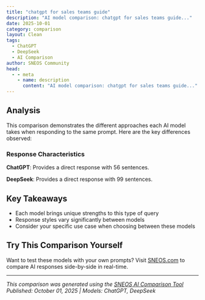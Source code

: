 ```yaml
---
title: "chatgpt for sales teams guide"
description: "AI model comparison: chatgpt for sales teams guide..."
date: 2025-10-01
category: comparison
layout: Clean
tags:
  - ChatGPT
  - DeepSeek
  - AI Comparison
author: SNEOS Community
head:
  - - meta
    - name: description
      content: "AI model comparison: chatgpt for sales teams guide..."
---
```


<ChatComparison
  title="chatgpt for sales teams guide"
  prompt="chatgpt for sales teams guide"
  :responses='{
    "ChatGPT": "Certainly! Here is a comprehensive guide on how sales teams can leverage ChatGPT to boost productivity, streamline workflows, and enhance customer interactions:\n\n---\n\n# ChatGPT for Sales Teams: A Complete Guide\n\n## Introduction\nChatGPT is an AI language model developed by OpenAI that can understand and generate human-like text. For sales teams, it can serve as a powerful tool to automate repetitive tasks, generate content, assist with customer queries, and provide data-driven insights.\n\n---\n\n## Key Benefits of Using ChatGPT in Sales\n\n- **Lead Generation \u0026 Qualification:** Quickly draft outreach emails and qualify leads by analyzing responses.\n- **Personalized Sales Outreach:** Generate tailored messages for different customer segments.\n- **Follow-up Automation:** Create follow-up email sequences to nurture prospects.\n- **Product Knowledge Support:** Provide instant answers to product-related questions.\n- **Proposal \u0026 Quote Drafting:** Help draft proposals, quotes, and sales documents.\n- **Training \u0026 Onboarding:** Assist new sales reps with scripts, FAQs, and best practices.\n- **Data Analysis \u0026 Reporting:** Summarize sales calls, analyze CRM data, and generate reports.\n\n---\n\n## How Sales Teams Can Use ChatGPT\n\n### 1. Crafting Effective Sales Emails\n- Generate personalized cold emails based on prospect data.\n- Create engaging subject lines to improve open rates.\n- Draft follow-up emails to keep leads engaged without sounding repetitive.\n\n**Example Prompt:**  \n*\u0022Write a cold email for a SaaS product that helps small businesses automate invoicing. Target recipient is a CFO at a mid-sized company.\u0022*\n\n---\n\n### 2. Lead Qualification Support\n- Use ChatGPT to prepare qualifying questions.\n- Analyze prospective client responses to categorize leads.\n\n**Example Prompt:**  \n*\u0022List 5 questions to qualify a lead interested in cybersecurity solutions.\u0022*\n\n---\n\n### 3. Handling Customer Objections\n- Prepare responses to common objections.\n- Role-play objection handling scenarios for training.\n\n**Example Prompt:**  \n*\u0022How to respond to a potential customer concerned about pricing for an enterprise software?\u0022*\n\n---\n\n### 4. Sales Training \u0026 Role Plays\n- Create training scripts and role-playing dialogues.\n- Generate quizzes and learning material on product features.\n\n**Example Prompt:**  \n*\u0022Generate a role-play dialogue between a sales rep and a hesitant client about a cloud storage solution.\u0022*\n\n---\n\n### 5. Summarizing Meetings \u0026 Calls\n- Summarize key points and action items from call transcripts.\n- Generate follow-up emails based on meeting summaries.\n\n**Example Prompt:**  \n*\u0022Summarize the following sales call transcript highlighting client concerns and next steps.\u0022*\n\n---\n\n### 6. Market \u0026 Competitor Research\n- Get summaries of market trends.\n- Analyze competitor strengths and weaknesses.\n\n**Example Prompt:**  \n*\u0022Provide a summary of the top cloud CRM competitors and their unique features.\u0022*\n\n---\n\n### 7. Proposal and Presentation Assistance\n- Draft proposals, executive summaries, and presentations.\n- Generate content for slides based on product benefits.\n\n**Example Prompt:**  \n*\u0022Write an executive summary for a proposal offering custom software development services.\u0022*\n\n---\n\n## Best Practices for Sales Teams Using ChatGPT\n\n- **Customize Prompts:** The more specific your prompt, the better the output.\n- **Validate Information:** Always verify AI-generated content for accuracy.\n- **Maintain Personal Touch:** Use AI to assist but personalize messages before sending.\n- **Integrate Tools:** Combine ChatGPT with CRM and email marketing platforms.\n- **Data Privacy:** Avoid sharing sensitive or confidential information with the AI.\n\n---\n\n## Tools and Integrations\n\n- **CRM Integration:** Some platforms are starting to integrate AI writing assistants.\n- **Email Plugins:** Use ChatGPT powered tools to draft and improve emails directly in your inbox.\n- **Chatbots:** Use GPT-based chatbots on websites for initial lead capture and FAQs.\n  \n---\n\n## Sample Prompts for Sales Teams\n\n| Use Case                  | Example Prompt                                                       |\n|---------------------------|--------------------------------------------------------------------|\n| Cold Email                 | \u0022Write a cold email to a marketing director introducing our SEO tool.\u0022 |\n| Follow-up Email            | \u0022Draft a polite follow-up email for a lead who hasn\u0027t responded in 1 week.\u0022 |\n| Objection Handling         | \u0022Provide a response to a client worried about switching costs.\u0022     |\n| Product Description       | \u0022Describe the features and benefits of our new analytics dashboard.\u0022 |\n| Meeting Summary           | \u0022Summarize this transcript of a sales call focusing on client needs.\u0022 |\n\n---\n\n## Conclusion\nChatGPT can be a versatile assistant for sales teams, helping to improve efficiency and effectiveness across multiple stages of the sales cycle. When used thoughtfully and combined with human expertise, it can significantly enhance sales performance and customer engagement.\n\n---\n\nIf you want, I can help you create custom prompts or workflows tailored to your specific sales situation!",
    "DeepSeek": "Of course. Here is a comprehensive guide to using ChatGPT for sales teams, broken down into practical strategies, prompts, and best practices.\n\n### **Why ChatGPT is a Game-Changer for Sales Teams**\n\nChatGPT isn\u0027t here to replace salespeople; it\u0027s here to **augment** them. It acts as a force multiplier, handling time-consuming tasks so sales reps can focus on what they do best: building relationships and closing deals.\n\n**Key Benefits:**\n*   **Increased Productivity:** Automate repetitive writing and research tasks.\n*   **Improved Personalization:** Scale personalized outreach without sacrificing quality.\n*   **Enhanced Consistency:** Ensure messaging is on-brand and effective across the entire team.\n*   **Accelerated Onboarding:** Help new reps get up to speed quickly with research and content creation.\n*   **Data-Driven Insights:** Quickly analyze call transcripts and customer data.\n\n---\n\n### **Part 1: The Sales Funnel - A Practical Guide to Using ChatGPT**\n\nHere\u2019s how to apply ChatGPT at each stage of the sales process.\n\n#### **Stage 1: Prospecting \u0026 Lead Generation**\n\nThis is where ChatGPT shines, helping you find and qualify leads faster.\n\n*   **Ideal Customer Profile (ICP) \u0026 Buyer Persona Development:**\n    *   **Prompt:** \u0022Act as a sales strategist. Create a detailed ideal customer profile (ICP) for a B2B SaaS company selling [Your Product, e.g., project management software]. Include company firmographics (industry, size, revenue) and buyer persona details (job title, key responsibilities, main challenges, goals, and common objections).\u0022\n\n*   **Generating Prospect Lists \u0026 Research:**\n    *   **Prompt:** \u0022List 10 companies in the [e.g., fintech] industry with 200-500 employees that are likely to need [Your Value Proposition, e.g., robust cybersecurity solutions]. For each, suggest the most likely decision-maker\u0027s job title.\u0022\n    *   **Prompt:** \u0022Research [Prospect Company Name]. Summarize their recent news, key products, and any potential challenges they might be facing that our [Your Product/Service] could solve.\u0022\n\n*   **Finding Email Addresses (Pattern Generation):**\n    *   **Prompt:** \u0022Given the full name \u0027John Doe\u0027 and the company \u0027Acme Corp\u0027, which typically uses the email format [first initial][last name]@company.com, generate 3 possible email addresses for him.\u0022\n\n#### **Stage 2: Outreach \u0026 Engagement**\n\nCraft personalized, high-converting emails and messages at scale.\n\n*   **Writing Cold Email Templates:**\n    *   **Prompt:** \u0022Write a short, punchy cold email (under 150 words) for a sales rep at a [Your Industry] company. The goal is to book a 15-minute demo. The value proposition is [e.g., helping teams save 10 hours a week on manual reporting]. Include a personalization hook based on the prospect\u0027s recent company announcement or their LinkedIn profile bio.\u0022\n\n*   **Personalizing Outreach at Scale:**\n    *   **Prompt:** \u0022Here is my base cold email template: [Paste your template]. Personalize this for a [Prospect\u0027s Job Title] at [Prospect\u0027s Company]. Their company recently [mention a specific event, e.g., launched a new product, secured funding]. Weave this in to show I\u0027ve done my research.\u0022\n\n*   **Crafting LinkedIn Connection Requests \u0026 Follow-Ups:**\n    *   **Prompt:** \u0022Write 3 variations of a personalized LinkedIn connection request for a [Your Role] reaching out to a [Prospect\u0027s Role]. Make them respectful, concise, and reference a shared interest or a post they recently made.\u0022\n\n#### **Stage 3: Nurturing \u0026 The Sales Conversation**\n\nPrepare for meetings and handle objections effectively.\n\n*   **Pre-Call Planning \u0026 Research:**\n    *   **Prompt:** \u0022I have a sales call with [Prospect Name], the [Job Title] at [Company]. Their main challenge is [Challenge]. Create a list of 5-7 open-ended questions to ask during the discovery call to deeply understand their pain points and business impact.\u0022\n\n*   **Handling Objections:**\n    *   **Prompt:** \u0022Role-play as a skeptical prospect. I will give you common sales objections, and you respond as the prospect. I will then craft my rebuttal. Let\u0027s start with the objection: \u0027Your price is too high.\u0027\u0022\n    *   **Prompt:** \u0022Generate 3 empathetic and value-driven responses to the objection: \u0027We\u0027re happy with our current solution.\u0027\u0022\n\n*   **Analyzing Call Transcripts (requires GPT-4 or API):**\n    *   **Prompt:** \u0022Analyze the following sales call transcript. Summarize the key pain points the prospect mentioned, identify the next steps agreed upon, and flag any potential risks or competitive concerns. [Paste Transcript]\u0022\n\n#### **Stage 4: Closing \u0026 Account Management**\n\nMove deals forward and strengthen customer relationships.\n\n*   **Crafting Proposals \u0026 Follow-ups:**\n    *   **Prompt:** \u0022Outline a sales proposal for [Product/Service] for [Client Name]. The key sections should be: Executive Summary, Identified Challenges, Proposed Solution, Key Features/Benefits, Pricing, and Implementation Timeline.\u0022\n\n*   **Writing \u0022Closing\u0022 Emails:**\n    *   **Prompt:** \u0022Draft a friendly follow-up email to a prospect who went dark after receiving a proposal. The tone should be helpful, not pushy, and offer to answer any questions or provide a simplified overview.\u0022\n\n*   **Generating Case Studies from Customer Interviews:**\n    *   **Prompt:** \u0022Transform these rough notes from a customer success story into a compelling case study outline. Structure it with: The Challenge, The Solution, The Results, and a powerful quote. [Paste your interview notes]\u0022\n\n---\n\n### **Part 2: Advanced Use Cases \u0026 Internal Enablement**\n\n*   **Sales Training \u0026 Onboarding:** Generate role-playing scenarios, quiz new reps on product knowledge, and create summaries of competitor battle cards.\n*   **Email Inbox Management:** Use it to draft quick, professional responses to common internal or customer queries.\n*   **Content Repurposing:** Turn a webinar transcript into a blog post, a series of social media updates, or a short email newsletter.\n\n---\n\n### **Part 3: Best Practices \u0026 Pitfalls to Avoid**\n\n**\u2705 DO:**\n\n1.  **Be Specific:** The more context you give, the better the output. Include your industry, target audience, value proposition, and desired tone.\n2.  **Iterate and Refine:** Your first prompt is a draft. Use follow-up prompts like \u0022Make it more casual,\u0022 \u0022Shorten it,\u0022 or \u0022Emphasize the cost-saving aspect.\u0022\n3.  **Fact-Check Everything:** ChatGPT can \u0022hallucinate\u0022 or invent information, especially about specific companies or people. Always verify facts, names, and data points.\n4.  **Use It as a Co-pilot, Not the Pilot:** You are the sales expert. Use ChatGPT\u0027s output as a starting point and inject your own personality, expertise, and emotional intelligence.\n5.  **Maintain a Human Touch:** Never send a ChatGPT-generated message without personalizing and reviewing it. The goal is to sound more human and efficient, not like a robot.\n\n**\u274C DON\u0027T:**\n\n1.  **Input Sensitive Data:** Never paste confidential customer data, internal financials, or proprietary strategies into a public ChatGPT interface. Use enterprise-grade solutions with data privacy guarantees if handling sensitive information.\n2.  **Blindly Copy-Paste:** Generic, unedited AI copy is easy to spot and can damage your credibility.\n3.  **Delegate Your Thinking:** Strategy, complex negotiation, and relationship-building still require a human brain. Don\u0027t let AI make you lazy.\n4.  **Forget Your Brand Voice:** Guide the AI to match your company\u0027s tone\u2014whether it\u0027s formal, friendly, or witty.\n\n### **Getting Started: A Simple Action Plan**\n\n1.  **Identify 1-2 Pain Points:** Where does your team waste the most time? (e.g., writing cold emails, researching prospects).\n2.  **Start with Templates:** Use the prompts above to create 3-5 new cold email templates or LinkedIn message templates.\n3.  **Train Your Team:** Share this guide and run a 30-minute workshop where everyone generates their own personalized outreach using ChatGPT.\n4.  **Review and Refine:** As a team, review the outputs, decide what works, and create a shared library of approved, AI-assisted content.\n\nBy integrating ChatGPT thoughtfully, your sales team can work smarter, not harder, and reclaim countless hours to focus on selling."
  }'
  published-date="16:43"
/>

## Analysis

This comparison demonstrates the different approaches each AI model takes when responding to the same prompt. Here are the key differences observed:

### Response Characteristics

**ChatGPT**: Provides a direct response with 56 sentences. 

**DeepSeek**: Provides a direct response with 99 sentences. 

## Key Takeaways

- Each model brings unique strengths to this type of query
- Response styles vary significantly between models
- Consider your specific use case when choosing between these models

## Try This Comparison Yourself

Want to test these models with your own prompts? Visit [SNEOS.com](https://sneos.com) to compare AI responses side-by-side in real-time.

---

*This comparison was generated using the [SNEOS AI Comparison Tool](https://sneos.com)*
*Published: October 01, 2025 | Models: ChatGPT, DeepSeek*
